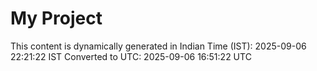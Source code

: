 # My Project

This content is dynamically generated in Indian Time (IST): 2025-09-06 22:21:22 IST
Converted to UTC: 2025-09-06 16:51:22 UTC
